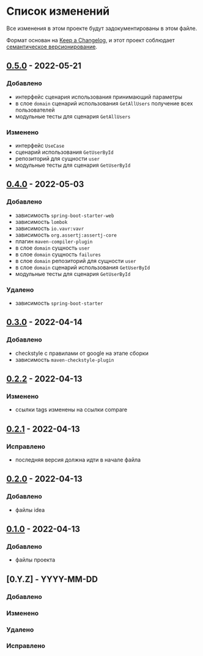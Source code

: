 # Список изменений
Все изменения в этом проекте будут задокументированы в этом файле.

Формат основан на [Keep a Changelog](https://keepachangelog.com/ru/1.0.0/),
и этот проект соблюдает [семантическое версионирование](https://semver.org/lang/ru/).

## [0.5.0] - 2022-05-21
### Добавлено
- интерфейс сценария использования принимающий параметры
- в слое `domain` сценарий использования `GetAllUsers` получение всех пользователей
- модульные тесты для сценария `GetAllUsers`

### Изменено
- интерфейс `UseCase`
- сценарий использования `GetUserById`
- репозиторий для сущности `user`
- модульные тесты для сценария `GetUserById`

## [0.4.0] - 2022-05-03
### Добавлено
- зависимость `spring-boot-starter-web`
- зависимость `lombok`
- зависимость `io.vavr:vavr`
- зависимость `org.assertj:assertj-core`
- плагин `maven-compiler-plugin`
- в слое `domain` сущность `user`
- в слое `domain` сущность `failures`
- в слое `domain` репозиторий для сущности `user`
- в слое `domain` сценарий использования `GetUserById`
- модульные тесты для сценария `GetUserById`

### Удалено
- зависимость `spring-boot-starter`

## [0.3.0] - 2022-04-14
### Добавлено
- checkstyle с правилами от google на этапе сборки
- зависимость `maven-checkstyle-plugin`

## [0.2.2] - 2022-04-13
### Изменено
- ссылки tags изменены на ссылки compare

## [0.2.1] - 2022-04-13
### Исправлено
- последняя версия должна идти в начале файла

## [0.2.0] - 2022-04-13
### Добавлено
- файлы idea

## [0.1.0] - 2022-04-13
### Добавлено
- файлы проекта

## [0.Y.Z] - YYYY-MM-DD
### Добавлено
### Изменено
### Удалено
### Исправлено

[0.5.0]: https://gitlab.study.htc-cs.com/root/java/java-22-1/-/compare/petr.klyukin-v0.4.0...petr.klyukin-v0.5.0
[0.4.0]: https://gitlab.study.htc-cs.com/root/java/java-22-1/-/compare/petr.klyukin-v0.3.0...petr.klyukin-v0.4.0
[0.3.0]: https://gitlab.study.htc-cs.com/root/java/java-22-1/-/compare/petr.klyukin-v0.2.2...petr.klyukin-v0.3.0
[0.2.2]: https://gitlab.study.htc-cs.com/root/java/java-22-1/-/compare/petr.klyukin-v0.2.1...petr.klyukin-v0.2.2
[0.2.1]: https://gitlab.study.htc-cs.com/root/java/java-22-1/-/compare/petr.klyukin-v0.2.0...petr.klyukin-v0.2.1
[0.2.0]: https://gitlab.study.htc-cs.com/root/java/java-22-1/-/compare/petr.klyukin-v0.1.0...petr.klyukin-v0.2.0
[0.1.0]: https://gitlab.study.htc-cs.com/root/java/java-22-1/-/compare/petr.klyukin-v0.1.0...klyukin.petr-project

